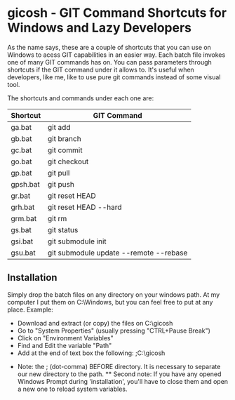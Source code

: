 # gicosh - GIT Command Shortcuts for Windows and Lazy Developers
As the name says, these are a couple of shortcuts that you can use on Windows to acess GIT capabilities in an easier way.
Each batch file invokes one of many GIT commands has on. You can pass parameters through shortcuts if the GIT command under it allows to.
It's useful when developers, like me, like to use pure git commands instead of some visual tool.

The shortcuts and commands under each one are:

|Shortcut|GIT Command|
|--------|-----------|
|ga.bat|git add|
|gb.bat|git branch|
|gc.bat|git commit|
|go.bat|git checkout|
|gp.bat|git pull|
|gpsh.bat|git push|
|gr.bat|git reset HEAD|
|grh.bat|git reset HEAD --hard|
|grm.bat|git rm|
|gs.bat|git status|
|gsi.bat|git submodule init|
|gsu.bat|git submodule update --remote --rebase|

## Installation
Simply drop the batch files on any directory on your windows path. At my computer I put them on C:\Windows, but you can feel free to put at any place.
Example:
  - Download and extract (or copy) the files on C:\gicosh
  - Go to "System Properties" (usually pressing "CTRL+Pause Break")
  - Click on "Environment Variables"
  - Find and Edit the variable "Path"
  - Add at the end of text box the following: ;C:\gicosh

* Note: the ; (dot-comma) BEFORE directory. It is necessary to separate our new directory to the path.
** Second note: If you have any opened Windows Prompt during 'installation', you'll have to close them and open a new one to reload system variables.